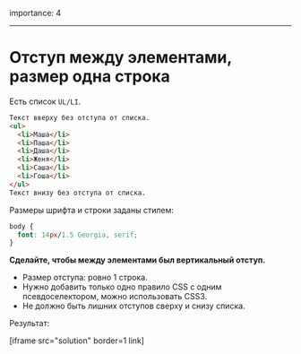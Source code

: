 importance: 4

---

# Отступ между элементами, размер одна строка

Есть список `UL/LI`.

```html
Текст вверху без отступа от списка.
<ul>
  <li>Маша</li>
  <li>Паша</li>
  <li>Даша</li>
  <li>Женя</li>
  <li>Саша</li>
  <li>Гоша</li>
</ul>
Текст внизу без отступа от списка.
```

Размеры шрифта и строки заданы стилем:

```css
body {
  font: 14px/1.5 Georgia, serif;
}
```

**Сделайте, чтобы между элементами был вертикальный отступ.**

- Размер отступа: ровно 1 строка.
- Нужно добавить только одно правило CSS с одним псевдоселектором, можно использовать CSS3.
- Не должно быть лишних отступов сверху и снизу списка.

Результат:

[iframe src="solution" border=1 link]

